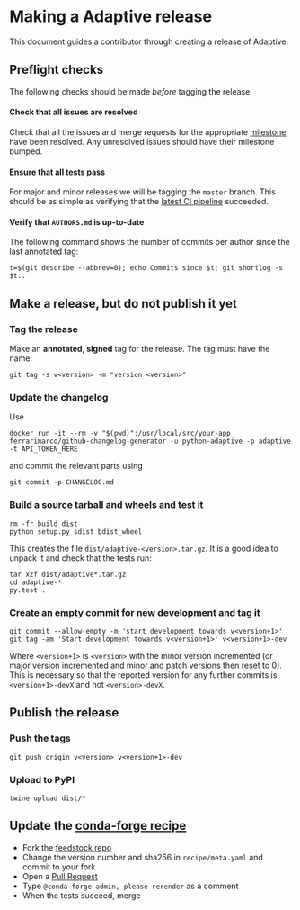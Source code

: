 # Making a Adaptive release

This document guides a contributor through creating a release of Adaptive.


## Preflight checks

The following checks should be made *before* tagging the release.


#### Check that all issues are resolved

Check that all the issues and merge requests for the appropriate
[milestone](https://github.com/python-adaptive/adaptive/issues)
have been resolved. Any unresolved issues should have their milestone
bumped.


#### Ensure that all tests pass

For major and minor releases we will be tagging the ``master`` branch.
This should be as simple as verifying that the
[latest CI pipeline](https://dev.azure.com/python-adaptive/adaptive/_build)
succeeded.


#### Verify that `AUTHORS.md` is up-to-date

The following command shows the number of commits per author since the last
annotated tag:
```
t=$(git describe --abbrev=0); echo Commits since $t; git shortlog -s $t..
```

## Make a release, but do not publish it yet


### Tag the release

Make an **annotated, signed** tag for the release. The tag must have the name:
```
git tag -s v<version> -m "version <version>"
```

### Update the changelog
Use
```
docker run -it --rm -v "$(pwd)":/usr/local/src/your-app ferrarimarco/github-changelog-generator -u python-adaptive -p adaptive -t API_TOKEN_HERE
```
and commit the relevant parts using
```
git commit -p CHANGELOG.md
```

### Build a source tarball and wheels and test it

```
rm -fr build dist
python setup.py sdist bdist_wheel
```

This creates the file `dist/adaptive-<version>.tar.gz`.  It is a good idea to unpack it
and check that the tests run:
```
tar xzf dist/adaptive*.tar.gz
cd adaptive-*
py.test .
```

### Create an empty commit for new development and tag it
```
git commit --allow-empty -m 'start development towards v<version+1>'
git tag -am 'Start development towards v<version+1>' v<version+1>-dev
```

Where `<version+1>` is `<version>` with the minor version incremented
(or major version incremented and minor and patch versions then reset to 0).
This is necessary so that the reported version for any further commits is
`<version+1>-devX` and not `<version>-devX`.


## Publish the release

### Push the tags
```
git push origin v<version> v<version+1>-dev
```

### Upload to PyPI

```
twine upload dist/*
```


## Update the [conda-forge recipe](https://github.com/conda-forge/adaptive-feedstock)

* Fork the [feedstock repo](https://github.com/conda-forge/adaptive-feedstock)
* Change the version number and sha256 in `recipe/meta.yaml` and commit to your fork
* Open a [Pull Request](https://github.com/conda-forge/adaptive-feedstock/compare)
* Type `@conda-forge-admin, please rerender` as a comment
* When the tests succeed, merge
